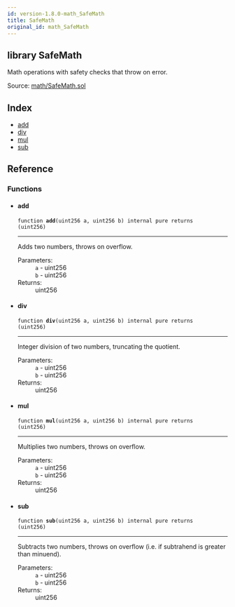 ```yaml
---
id: version-1.8.0-math_SafeMath
title: SafeMath
original_id: math_SafeMath
---
```


<div class="contract-doc"><div class="contract"><h2 class="contract-header"><span class="contract-kind">library</span> SafeMath</h2><p class="description">Math operations with safety checks that throw on error.</p><div class="source">Source: <a href="https://github.com/OpenZeppelin/zeppelin-solidity/blob/v1.8.0/contracts/math/SafeMath.sol" target="_blank">math/SafeMath.sol</a></div></div><div class="index"><h2>Index</h2><ul><li><a href="math_SafeMath.html#add">add</a></li><li><a href="math_SafeMath.html#div">div</a></li><li><a href="math_SafeMath.html#mul">mul</a></li><li><a href="math_SafeMath.html#sub">sub</a></li></ul></div><div class="reference"><h2>Reference</h2><div class="functions"><h3>Functions</h3><ul><li><div class="item function"><span id="add" class="anchor-marker"></span><h4 class="name">add</h4><div class="body"><code class="signature">function <strong>add</strong><span>(uint256 a, uint256 b) </span><span>internal </span><span>pure </span><span>returns  (uint256) </span></code><hr/><div class="description"><p>Adds two numbers, throws on overflow.</p></div><dl><dt><span class="label-parameters">Parameters:</span></dt><dd><div><code>a</code> - uint256</div><div><code>b</code> - uint256</div></dd><dt><span class="label-return">Returns:</span></dt><dd>uint256</dd></dl></div></div></li><li><div class="item function"><span id="div" class="anchor-marker"></span><h4 class="name">div</h4><div class="body"><code class="signature">function <strong>div</strong><span>(uint256 a, uint256 b) </span><span>internal </span><span>pure </span><span>returns  (uint256) </span></code><hr/><div class="description"><p>Integer division of two numbers, truncating the quotient.</p></div><dl><dt><span class="label-parameters">Parameters:</span></dt><dd><div><code>a</code> - uint256</div><div><code>b</code> - uint256</div></dd><dt><span class="label-return">Returns:</span></dt><dd>uint256</dd></dl></div></div></li><li><div class="item function"><span id="mul" class="anchor-marker"></span><h4 class="name">mul</h4><div class="body"><code class="signature">function <strong>mul</strong><span>(uint256 a, uint256 b) </span><span>internal </span><span>pure </span><span>returns  (uint256) </span></code><hr/><div class="description"><p>Multiplies two numbers, throws on overflow.</p></div><dl><dt><span class="label-parameters">Parameters:</span></dt><dd><div><code>a</code> - uint256</div><div><code>b</code> - uint256</div></dd><dt><span class="label-return">Returns:</span></dt><dd>uint256</dd></dl></div></div></li><li><div class="item function"><span id="sub" class="anchor-marker"></span><h4 class="name">sub</h4><div class="body"><code class="signature">function <strong>sub</strong><span>(uint256 a, uint256 b) </span><span>internal </span><span>pure </span><span>returns  (uint256) </span></code><hr/><div class="description"><p>Subtracts two numbers, throws on overflow (i.e. if subtrahend is greater than minuend).</p></div><dl><dt><span class="label-parameters">Parameters:</span></dt><dd><div><code>a</code> - uint256</div><div><code>b</code> - uint256</div></dd><dt><span class="label-return">Returns:</span></dt><dd>uint256</dd></dl></div></div></li></ul></div></div></div>
